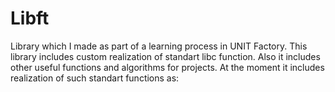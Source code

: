 # Libft
Library which I made as part of a learning process in UNIT Factory.
This library includes custom realization of standart libc function. Also it includes other useful functions and algorithms for projects. 
At the moment it includes realization of such standart functions as:
